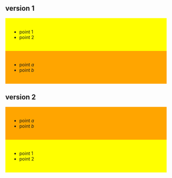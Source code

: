 <!--
author:   Thomas Wilke

email:    thomas.wilke@email.uni-kiel.de

language: en

narrator: US English Female

comment:  A playground for LiaScript

-->

## version 1

<div style="background: yellow; padding: 20px">

* point 1
* point 2

</div>

<div style="background: orange; padding: 20px">

* point $a$
* point $b$
    
</div>

## version 2

<div style="background: orange; padding: 20px">

* point $a$
* point $b$
    
</div>

<div style="background: yellow; padding: 20px">

* point 1
* point 2

</div>

